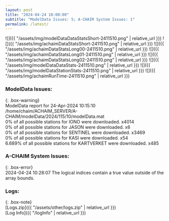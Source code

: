 ```yaml
---
layout: post
title: "2024-04-24 10:00:00"
subtitle: "ModelData Issues: 5; A-CHAIM System Issues: 1"
permalink: /latest/
---
```


![]({{ "/assets/img/modelDataDataStatsShort-2411510.png" | relative_url }})
![]({{ "/assets/img/achaimDataStatsShort-2411510.png" | relative_url }})
![]({{ "/assets/img/achaimDataStatsLong00-2411510.png" | relative_url }})
![]({{ "/assets/img/achaimDataStatsLong01-2411510.png" | relative_url }})
![]({{ "/assets/img/achaimDataStatsLong02-2411510.png" | relative_url }})
![]({{ "/assets/img/modelDataDataStats-2411510.png" | relative_url }})
![]({{ "/assets/img/modelDataStationStats-2411510.png" | relative_url }})
![]({{ "/assets/img/achaimRunTime-2411510.png" | relative_url }})


### ModelData Issues:  
  
{: .box-warning}  
 ModelData report for 24-Apr-2024 10:15:10   
 /home/chaim/ACHAIM_SERVER/A-CHAIM/modelData/2024/115/10/modelData.mat   
 0% of all possible stations for IONO were downloaded. x4014   
 0% of all possible stations for JASON were downloaded. x6   
 0% of all possible stations for SENTINEL were downloaded. x3469   
 0% of all possible stations for KASI were downloaded. x54   
 6.689% of all possible stations for KARTVERKET were downloaded. x485   
  
### A-CHAIM System Issues:  
  
{: .box-error}  
2024-04-24 10:28:07 The logical indices contain a true value outside of the array bounds.  

### Logs:  
  
{: .box-note}  
[Logs.zip]({{ "/assets/other/logs.zip" | relative_url }})  
[Log Info]({{ "/logInfo" | relative_url }})  
